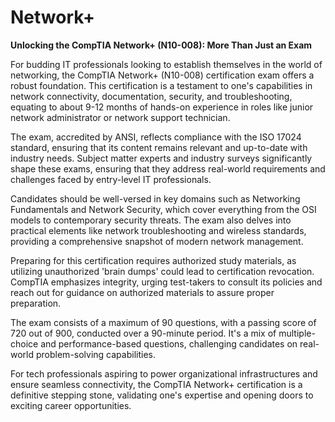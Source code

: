 # Network+

**Unlocking the CompTIA Network+ (N10-008): More Than Just an Exam**

For budding IT professionals looking to establish themselves in the world of networking, the CompTIA Network+ (N10-008) certification exam offers a robust foundation. This certification is a testament to one's capabilities in network connectivity, documentation, security, and troubleshooting, equating to about 9-12 months of hands-on experience in roles like junior network administrator or network support technician.

The exam, accredited by ANSI, reflects compliance with the ISO 17024 standard, ensuring that its content remains relevant and up-to-date with industry needs. Subject matter experts and industry surveys significantly shape these exams, ensuring that they address real-world requirements and challenges faced by entry-level IT professionals.

Candidates should be well-versed in key domains such as Networking Fundamentals and Network Security, which cover everything from the OSI models to contemporary security threats. The exam also delves into practical elements like network troubleshooting and wireless standards, providing a comprehensive snapshot of modern network management.

Preparing for this certification requires authorized study materials, as utilizing unauthorized 'brain dumps' could lead to certification revocation. CompTIA emphasizes integrity, urging test-takers to consult its policies and reach out for guidance on authorized materials to assure proper preparation.

The exam consists of a maximum of 90 questions, with a passing score of 720 out of 900, conducted over a 90-minute period. It's a mix of multiple-choice and performance-based questions, challenging candidates on real-world problem-solving capabilities.

For tech professionals aspiring to power organizational infrastructures and ensure seamless connectivity, the CompTIA Network+ certification is a definitive stepping stone, validating one's expertise and opening doors to exciting career opportunities.
